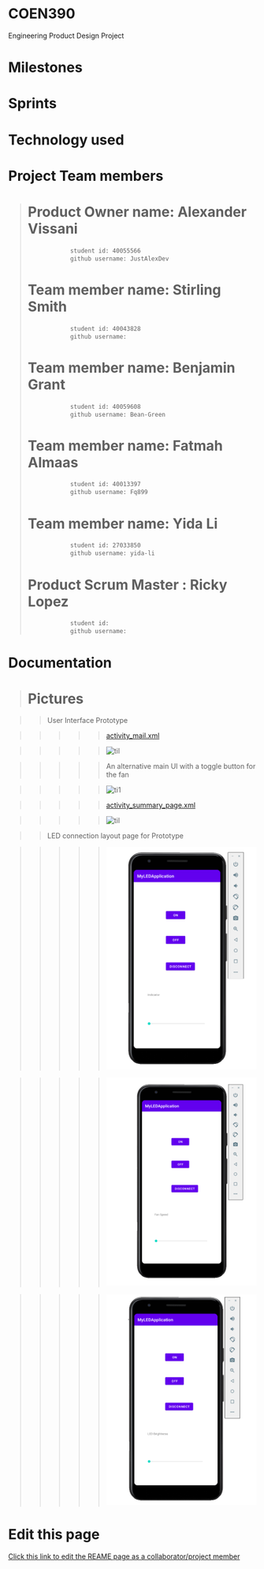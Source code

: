 # COEN390

Engineering Product Design Project

# Milestones

# Sprints

# Technology used

# Project Team members
> # Product Owner name: Alexander Vissani 
>                 student id: 40055566
>                 github username: JustAlexDev
> # Team member name: Stirling Smith 
>                 student id: 40043828
>                 github username: 
> # Team member name: Benjamin Grant 
>                 student id: 40059608
>                 github username: Bean-Green
> # Team member name: Fatmah Almaas 
>                 student id: 40013397 
>                 github username: Fq899
> # Team member name: Yida Li 
>                 student id: 27033850
>                 github username: yida-li
> # Product Scrum Master : Ricky Lopez 
>                 student id: 
>                 github username: 

# Documentation
> # Pictures
 
>> User Interface Prototype
 
>>>>> [activity_mail.xml](https://github.com/yida-li/COEN390/blob/main/TeamDesignPropType/app/src/main/res/layout/activity_main.xml)

>>>>>![til](photos/q1.PNG)

>>>>> An alternative main UI with a toggle button for the fan

>>>>>![ti1](photos/q2.PNG)

>>>>> [activity_summary_page.xml](https://github.com/yida-li/COEN390/blob/main/TeamDesignPropType/app/src/main/res/layout/activity_summary_page.xml)

>>>>>![til](photos/q3.PNG)

>> LED connection layout page for Prototype

>>>>>![til](photos/z1.PNG)

>>>>>![til](photos/z2.PNG)

>>>>>![til](photos/z3.PNG)



# Edit this page


<span class="edit-link"><a href="https://github.com/yida-li/COEN390/edit/main/README.md" target="_blank"><i class="fa fa-github"></i> Click this link to edit the REAME page as a collaborator/project member</a></span>
